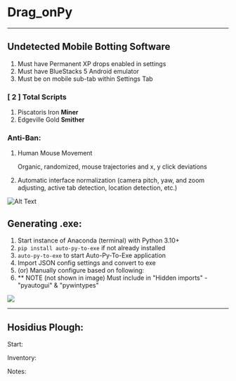 # Drag_onPy

---
## Undetected Mobile Botting Software

1. Must have Permanent XP drops enabled in settings
2. Must have BlueStacks 5 Android emulator
3. Must be on mobile sub-tab within Settings Tab



### [ 2 ] Total Scripts
1. Piscatoris Iron **Miner**
2. Edgeville Gold **Smither**


### Anti-Ban:
1. Human Mouse Movement
    
    Organic, randomized, mouse trajectories and x, y click deviations
2. Automatic interface normalization (camera pitch, yaw, and zoom adjusting, active tab detection, location detection, etc.)


![Alt Text](https://gyazo.com/90eeace3cc27c53979ed06a67a7954b5.gif)


## Generating .exe:
1. Start instance of Anaconda (terminal) with Python 3.10+
2. `pip install auto-py-to-exe` if not already installed
3. `auto-py-to-exe` to start Auto-Py-To-Exe application
4. Import JSON config settings and convert to exe
5. (or) Manually configure based on following:
6. ** NOTE (not shown in image) Must include in "Hidden imports" - "pyautogui" & "pywintypes"

<img src='C:\Users\Karsen\Desktop\Drag_onPy\Assets\Images\Instructions\Generating Exe\Auto-Py-To-Exe Configuration.png' />


---

## Hosidius Plough:

Start:

Inventory:

Notes: